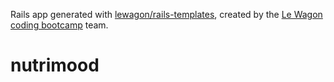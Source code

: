 Rails app generated with [lewagon/rails-templates](https://github.com/lewagon/rails-templates), created by the [Le Wagon coding bootcamp](https://www.lewagon.com) team.
# nutrimood
